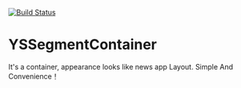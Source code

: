 
[![Build Status](https://travis-ci.org/yixianxueqi/YSSegmentContainer.svg?branch=master)](https://travis-ci.org/yixianxueqi/YSSegmentContainer)

# YSSegmentContainer
It's a container, appearance looks like news app Layout. Simple And Convenience！

